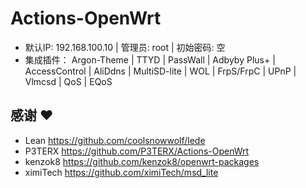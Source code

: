 # Actions-OpenWrt




- 默认IP:   192.168.100.10   |  管理员: root  |  初始密码: 空 
- 集成插件：
     Argon-Theme |  TTYD  |  PassWall | Adbyby Plus+ | AccessControl | AliDdns | MultiSD-lite |  WOL | FrpS/FrpC | UPnP | Vlmcsd | QoS | EQoS 

## 感谢 ❤️

- Lean      https://github.com/coolsnowwolf/lede
- P3TERX    https://github.com/P3TERX/Actions-OpenWrt
- kenzok8   https://github.com/kenzok8/openwrt-packages
- ximiTech  https://github.com/ximiTech/msd_lite

